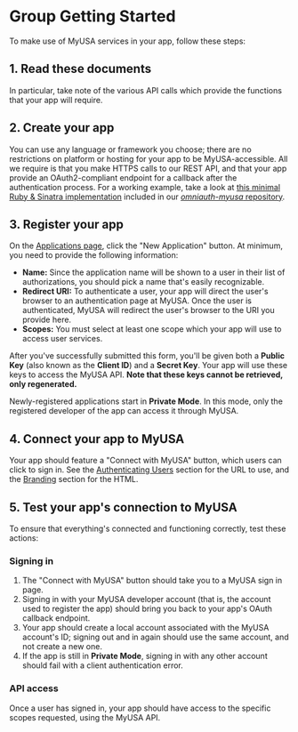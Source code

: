 # Group Getting Started

To make use of MyUSA services in your app, follow these steps:

## 1. Read these documents

In particular, take note of the various API calls which provide the functions
that your app will require.

## 2. Create your app

You can use any language or framework you choose; there are no restrictions on
platform or hosting for your app to be MyUSA-accessible. All we require is that
you make HTTPS calls to our REST API, and that your app provide an
OAuth2-compliant endpoint for a callback after the authentication process.
For a working example, take a look at [this minimal Ruby & Sinatra implementation](https://github.com/18F/omniauth-myusa/tree/master/example)
included in our [_omniauth-myusa_
repository](https://github.com/18F/omniauth-myusa).

## 3. Register your app

On the [Applications page](https://myusa-staging.18f.us/authorizations), click
the  "New Application" button. At minimum, you need to provide the following
information:
* **Name:** Since the application name will be shown to a user in their list
of authorizations, you should pick a name that's easily recognizable.
* **Redirect URI:** To authenticate a user, your app will direct the user's
browser to an authentication page at MyUSA. Once the user is authenticated,
MyUSA will redirect the user's browser to the URI you provide here.
* **Scopes:** You must select at least one scope which your app will use to
access user services.

After you've successfully submitted this form, you'll be given both a **Public
Key** (also known as the **Client ID**) and a **Secret Key**. Your app will
use these keys to access the MyUSA API. **Note that these keys cannot be
retrieved, only regenerated.**

Newly-registered applications start in **Private Mode**. In this mode, only the
registered developer of the app can access it through MyUSA.

## 4. Connect your app to MyUSA

Your app should feature a "Connect with MyUSA" button, which users can click to
sign in. See the [Authenticating Users](#authenticating-users) section for the
URL to use, and the [Branding](#branding) section for the HTML.

## 5. Test your app's connection to MyUSA

To ensure that everything's connected and functioning correctly, test these actions:

### Signing in

1. The "Connect with MyUSA" button should take you to a MyUSA sign in page.
1. Signing in with your MyUSA developer account (that is, the account used to
register the app) should bring you back to your app's OAuth callback endpoint.
1. Your app should create a local account associated with the MyUSA account's
ID; signing out and in again should use the same account, and not create a new
one.
1. If the app is still in **Private Mode**, signing in with any other account
should fail with a client authentication error.

### API access

Once a user has signed in, your app should have access to the specific scopes
requested, using the MyUSA API.
